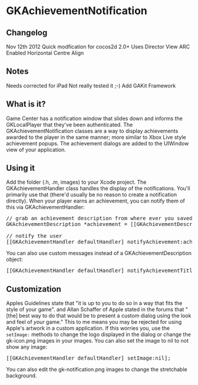 GKAchievementNotification
=========================

Changelog
-----------
Nov 12th 2012
Quick modfication for cocos2d 2.0+
Uses Director View 
ARC Enabled
Horizontal Centre Align

Notes
-----------
Needs corrected for iPad
Not really tested it ;-)
Add GAKit Framework


What is it?
-----------

Game Center has a notification window that slides down and informs the GKLocalPlayer that they've been authenticated. The GKAchievementNotification classes are a way to display achievements awarded to the player in the same manner; more similar to Xbox Live style achievement popups. The achievement dialogs are added to the UIWindow view of your application.

Using it
--------

Add the folder (.h, .m, images) to your Xcode project. The GKAchievementHandler class handles the display of the notifications. You'll primarily use that (there'd usually be no reason to create a notification directly). When your player earns an achievement, you can notify them of this via GKAchievementHandler:

<pre>
// grab an achievement description from where ever you saved them
GKAchievementDescription *achievement = [[GKAchievementDescription alloc] init];

// notify the user
[[GKAchievementHandler defaultHandler] notifyAchievement:achievement];
</pre>

You can also use custom messages instead of a GKAchievementDescription object:

<pre>
[[GKAchievementHandler defaultHandler] notifyAchievementTitle:@"High Roller" andMessage:@"Earned 100 points online."];
</pre>

Customization
-------------

Apples Guidelines state that "it is up to you to do so in a way that fits the style of your game".  and Allan Schaffer of Apple stated in the forums that "[the] best way to do that would be to present a custom dialog using the look and feel of *your* game." This to me means you may be rejected for using Apple's artwork in a custom application. If this worries you, use the <code>setImage:</code> methods to change the logo displayed in the dialog or change the gk-icon.png images in your images. You can also set the image to nil to not show any image:

<pre>
[[GKAchievementHandler defaultHandler] setImage:nil];
</pre>

You can also edit the gk-notification.png images to change the stretchable background.